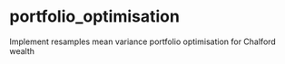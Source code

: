 # portfolio_optimisation
Implement resamples mean variance portfolio optimisation for Chalford wealth
